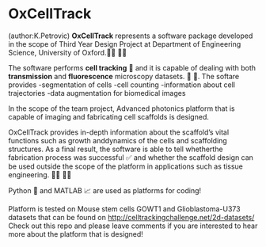 # OxCellTrack
(author:K.Petrovic)
**OxCellTrack** represents a software package developed in the scope of Third Year Design Project at Department of Engineering Science, University of Oxford.:woman_student: :man_student:

The software performs **cell tracking** :dna: and it is capable of dealing with both **transmission** and **fluorescence** microscopy datasets. :microscope: :raised_hands:. The softare provides
-segmentation of cells
-cell counting
-information about cell trajectories
-data augmentation for biomedical images

In the scope of the team project, Advanced photonics platform that is capable of imaging and fabricating cell scaffolds is designed.

OxCellTrack provides in-depth information about the scaffold’s vital functions such as growth anddynamics of the cells and scaffolding structures.  As a final result, the software is able to tell whetherthe fabrication process was successful :white_check_mark: and whether the scaffold design can be used outside the scope of the platform in applications such as tissue engineering. :woman_health_worker: :man_health_worker:

Python :snake: and MATLAB :chart_with_upwards_trend: are used as platforms for coding!

Platform is tested on Mouse stem cells GOWT1 and Glioblastoma-U373 datasets that can be found on http://celltrackingchallenge.net/2d-datasets/ 
Check out this repo and please leave comments if you are interested to hear more about the platform that is designed!
